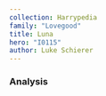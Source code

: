 ```yaml
---
collection: Harrypedia
family: "Lovegood"
title: Luna
hero: "I0115"
author: Luke Schierer
---
```



### Analysis

